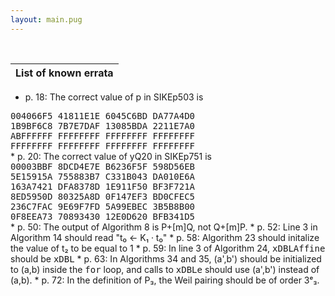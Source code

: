 ```yaml
---
layout: main.pug
---
```


<br>

| List of known errata |
|-|
* p. 18: The correct value of p in SIKEp503 is<br>
<tt>
    004066F5 41811E1E 6045C6BD DA77A4D0<br>
    1B9BF6C8 7B7E7DAF 13085BDA 2211E7A0<br>
    ABFFFFFF FFFFFFFF FFFFFFFF FFFFFFFF<br>
    FFFFFFFF FFFFFFFF FFFFFFFF FFFFFFFF<br> </tt>
* p. 20: The correct value of yQ20 in SIKEp751 is<br>
<tt>
    00003BBF 8DCD4E7E B6236F5F 598D56EB<br>
    5E15915A 755883B7 C331B043 DA010E6A<br>
    163A7421 DFA8378D 1E911F50 BF3F721A<br>
    8ED5950D 80325A8D 0F147EF3 BD0CFEC5<br>
    236C7FAC 9E69F7FD 5A99EBEC 3B5B8B00<br>
    0F8EEA73 70893430 12E0D620 BFB341D5<br></tt>
* p. 50: The output of Algorithm 8 is P+[m]Q, not Q+[m]P.
* p. 52: Line 3 in Algorithm 14 should read "t₀ ← K₁ · t₀"
* p. 58: Algorithm 23 should initalize the value of t₂ to be equal to 1
* p. 59: In line 3 of Algorithm 24, <tt>xDBLAffine</tt> should be <tt>xDBL</tt>
* p. 63: In Algorithms 34 and 35, (a',b') should be initialized to (a,b)
  inside the <tt>for</tt> loop, and calls to <tt>xDBLe</tt> should use
  (a',b') instead of (a,b).
* p. 72: In the definition of P₃, the Weil pairing should be of order 3ᵉ₃.
